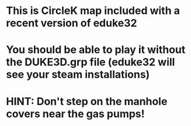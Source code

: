 #  This is CircleK map included with a recent version of eduke32
#  You should be able to play it without the DUKE3D.grp file (eduke32 will see your steam installations)
#  HINT: Don't step on the manhole covers near the gas pumps!
